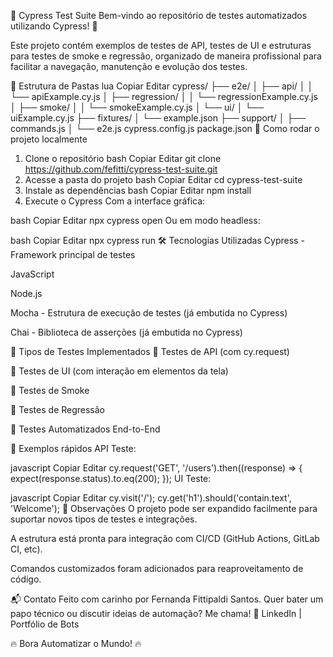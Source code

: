 🧪 Cypress Test Suite
Bem-vindo ao repositório de testes automatizados utilizando Cypress! 🚀

Este projeto contém exemplos de testes de API, testes de UI e estruturas para testes de smoke e regressão, organizado de maneira profissional para facilitar a navegação, manutenção e evolução dos testes.

📂 Estrutura de Pastas
lua
Copiar
Editar
cypress/
├── e2e/
│   ├── api/
│   │   └── apiExample.cy.js
│   ├── regression/
│   │   └── regressionExample.cy.js
│   ├── smoke/
│   │   └── smokeExample.cy.js
│   └── ui/
│       └── uiExample.cy.js
├── fixtures/
│   └── example.json
├── support/
│   ├── commands.js
│   └── e2e.js
cypress.config.js
package.json
🚀 Como rodar o projeto localmente
1. Clone o repositório
bash
Copiar
Editar
git clone https://github.com/fefitti/cypress-test-suite.git
2. Acesse a pasta do projeto
bash
Copiar
Editar
cd cypress-test-suite
3. Instale as dependências
bash
Copiar
Editar
npm install
4. Execute o Cypress
Com a interface gráfica:

bash
Copiar
Editar
npx cypress open
Ou em modo headless:

bash
Copiar
Editar
npx cypress run
🛠 Tecnologias Utilizadas
Cypress - Framework principal de testes

JavaScript

Node.js

Mocha - Estrutura de execução de testes (já embutida no Cypress)

Chai - Biblioteca de asserções (já embutida no Cypress)

🧹 Tipos de Testes Implementados
🔹 Testes de API (com cy.request)

🔹 Testes de UI (com interação em elementos da tela)

🔹 Testes de Smoke

🔹 Testes de Regressão

🔹 Testes Automatizados End-to-End

📄 Exemplos rápidos
API Teste:

javascript
Copiar
Editar
cy.request('GET', '/users').then((response) => {
  expect(response.status).to.eq(200);
});
UI Teste:

javascript
Copiar
Editar
cy.visit('/');
cy.get('h1').should('contain.text', 'Welcome');
📝 Observações
O projeto pode ser expandido facilmente para suportar novos tipos de testes e integrações.

A estrutura está pronta para integração com CI/CD (GitHub Actions, GitLab CI, etc).

Comandos customizados foram adicionados para reaproveitamento de código.

📬 Contato
Feito com carinho por Fernanda Fittipaldi Santos.
Quer bater um papo técnico ou discutir ideias de automação? Me chama! 🚀
LinkedIn | Portfólio de Bots

🔥 Bora Automatizar o Mundo! 🔥

